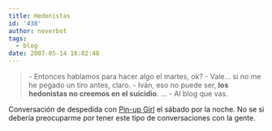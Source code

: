 ```yaml
---
title: Hedonistas
id: '438'
author: neverbot
tags:
  - blog
date: 2007-05-14 16:02:48
---
```


> \- Entonces hablamos para hacer algo el martes, ok? 
  \- Vale... si no me he pegado un tiro antes, claro. 
  \- Iván, eso no puede ser, **los hedonistas no creemos en el suicidio**. 
  ... 
  \- Al blog que vas.

Conversación de despedida con [Pin-up Girl](http://malgustoytipicachica.blogspot.com/) el sábado por la noche. No se si debería preocuparme por tener este tipo de conversaciones con la gente.